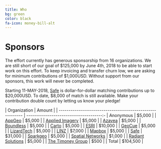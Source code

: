 ```yaml
---
title: Who
bg: green
color: black
fa-icon: money-bill-alt
---
```


# Sponsors

The effort currently has generous sponsorship from 16 organizations. We are
still short of our goal of $125,000 by June 4th, 2018 to be able to start work
on this effort. To keep invoicing and transfer churn low, we are asking for
minimum contributions of $1,000USD. Without support from our sponsors, this work
will never be completed.

Starting 11-MAY-2018, [Safe](https://safe.com) is dollar-for-dollar matching contributions up
to $20,000USD. To date, $8,000 of match is still available. Make your contribution double count by letting us know your pledge!

| Organization                                                | Amount                                  |
| ----------------------------------------------------------- | ---------------------------------------:-
| Anonymous                                                   |                    $5,000                |
| [AppGeo](https://www.appgeo.com/)                           |                    $5,000                |
| [Applied Imagery](http://appliedimagery.com/)               |                    $5,000                |
| [Azavea](https://www.azavea.com/)                           |                    $5,000                |
| [Boundless](https://boundlessgeo.com/)                      |                    $5,000                |
| [Carto](https://carto.com/)                                 |                    $5,000                |
| [ESRI](https://www.esri.com/en-us/home)                     |                   $10,000                |
| [GeoCue](http://geocue.com/)                                |                    $5,000                |
| [LizardTech](https://www.lizardtech.com/)                   |                    $5,000                |
| [LINZ](https://www.linz.govt.nz/)                           |                    $7,000                |
| [Mapbox](https://www.mapbox.com/)                           |                    $5,000                |
| [Safe](https://safe.com)                                    |                   $31,000                |
| [Sparkgeo](http://www.sparkgeo.com/)                        |                    $5,000                |
| [Spatial Networks](https://www.spatialnetworks.com/)        |                    $1,000                |
| [Radiant Solutions](http://www.radiantsolutions.com/)       |                    $5,000                |
| [The Timoney Group](http://www.thetimoneygroup.com/)        |                      $500                |
| Total                                                       |                   $104,500                |

<p></p>


